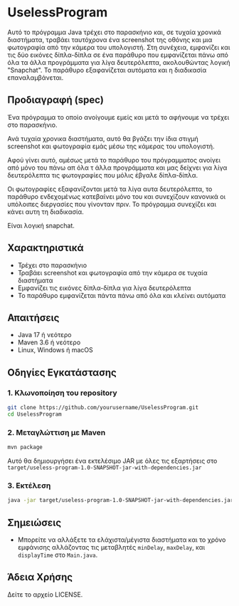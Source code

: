 # UselessProgram

Αυτό το πρόγραμμα Java τρέχει στο παρασκήνιο και, σε τυχαία χρονικά διαστήματα, τραβάει ταυτόχρονα ένα screenshot της οθόνης και μια φωτογραφία από την κάμερα του υπολογιστή. Στη συνέχεια, εμφανίζει και τις δύο εικόνες δίπλα-δίπλα σε ένα παράθυρο που εμφανίζεται πάνω από όλα τα άλλα προγράμματα για λίγα δευτερόλεπτα, ακολουθώντας λογική "Snapchat". Το παράθυρο εξαφανίζεται αυτόματα και η διαδικασία επαναλαμβάνεται.

## Προδιαγραφή (spec)
Ένα πρόγραμμα το οποίο ανοίγουμε εμείς και μετά το αφήνουμε να τρέχει στο παρασκήνιο.

Ανά τυχαία χρονικα διαστήματα, αυτό θα βγάζει την ίδια στιγμή screenshot και φωτογραφία εμάς μέσω της κάμερας του υπολογιστή.

Αφού γίνει αυτό, αμέσως μετά το παράθυρο του πρόγραμματος ανοίγει από μόνο του πάνω απ όλα τ άλλα προγράμματα και μας δείχνει για λίγα δευτερόλεπτα τις φωτογραφίες που μόλις έβγαλε δίπλα-δίπλα.

Οι φωτογραφίες εξαφανίζονται μετά τα λίγα αυτα δευτερόλεπτα, το παράθυρο ενδεχομένως κατεβαίνει μόνο του και συνεχίζουν κανονικά οι υπόλοιπες διεργασίες που γίνονταν πριν. Το πρόγραμμα συνεχίζει και κάνει αυτη τη διαδικασία.

Είναι λογική snapchat.

## Χαρακτηριστικά
- Τρέχει στο παρασκήνιο
- Τραβάει screenshot και φωτογραφία από την κάμερα σε τυχαία διαστήματα
- Εμφανίζει τις εικόνες δίπλα-δίπλα για λίγα δευτερόλεπτα
- Το παράθυρο εμφανίζεται πάντα πάνω από όλα και κλείνει αυτόματα

## Απαιτήσεις
- Java 17 ή νεότερο
- Maven 3.6 ή νεότερο
- Linux, Windows ή macOS

## Οδηγίες Εγκατάστασης

### 1. Κλωνοποίηση του repository
```bash
git clone https://github.com/yourusername/UselessProgram.git
cd UselessProgram
```

### 2. Μεταγλώττιση με Maven
```bash
mvn package
```
Αυτό θα δημιουργήσει ένα εκτελέσιμο JAR με όλες τις εξαρτήσεις στο `target/useless-program-1.0-SNAPSHOT-jar-with-dependencies.jar`

### 3. Εκτέλεση
```bash
java -jar target/useless-program-1.0-SNAPSHOT-jar-with-dependencies.jar
```

## Σημειώσεις
- Μπορείτε να αλλάξετε τα ελάχιστα/μέγιστα διαστήματα και το χρόνο εμφάνισης αλλάζοντας τις μεταβλητές `minDelay`, `maxDelay`, και `displayTime` στο `Main.java`.

## Άδεια Χρήσης
Δείτε το αρχείο LICENSE.
